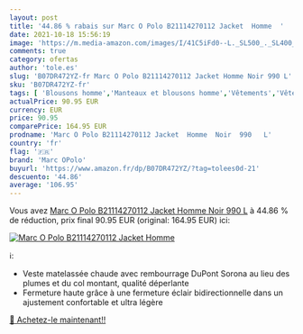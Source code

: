 ```yaml
---
layout: post
title: '44.86 % rabais sur Marc O Polo B21114270112 Jacket  Homme  '
date: 2021-10-18 15:56:19
image: 'https://m.media-amazon.com/images/I/41C5iFd0--L._SL500_._SL400_.jpg'
comments: true
category: ofertas
author: 'tole.es'
slug: 'B07DR472YZ-fr Marc O Polo B21114270112 Jacket Homme Noir 990 L'
sku: 'B07DR472YZ-fr'
tags: [ 'Blousons homme','Manteaux et blousons homme','Vêtements','Vêtements homme','marc opolo', ]
actualPrice: 90.95 EUR
currency: EUR
price: 90.95
comparePrice: 164.95 EUR
prodname: 'Marc O Polo B21114270112 Jacket  Homme  Noir  990   L'
country: 'fr'
flag: '🇫🇷'
brand: 'Marc OPolo'
buyurl: 'https://www.amazon.fr/dp/B07DR472YZ/?tag=tolees0d-21'
descuento: '44.86'
average: '106.95'
---
```


Vous avez [Marc O Polo B21114270112 Jacket  Homme  Noir  990   L](https://www.amazon.fr/dp/B07DR472YZ/?tag=tolees0d-21)  à  44.86 % de réduction, prix final  90.95 EUR (original: 164.95 EUR) ici:

[![Marc O Polo B21114270112 Jacket  Homme  ](https://m.media-amazon.com/images/I/41C5iFd0--L._SL500_._SL400_.jpg)](https://www.amazon.fr/dp/B07DR472YZ/?tag=tolees0d-21)

ℹ️:

- Veste matelassée chaude avec rembourrage DuPont Sorona au lieu des plumes et du col montant, qualité déperlante
- Fermeture haute grâce à une fermeture éclair bidirectionnelle dans un ajustement confortable et ultra légère

[🛒 Achetez-le maintenant!!](https://www.amazon.fr/dp/B07DR472YZ/?tag=tolees0d-21)
